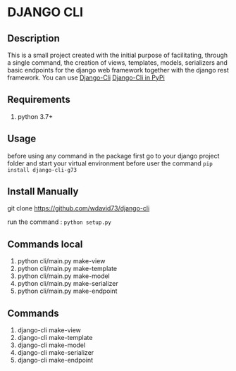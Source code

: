 # DJANGO CLI

## Description

This is a small project created with the initial purpose of facilitating, through a single command, the creation of views, templates, models, serializers and basic endpoints for the django web framework together with the django rest framework.
You can use
[Django-Cli](https://github.com/wdavid73/django-cli)
[Django-Cli in PyPi](https://pypi.org/project/django-cli-g73/#description)

## Requirements

1. python 3.7+

## Usage

before using any command in the package first go to your django project folder and start your virtual environment before user the command `pip install django-cli-g73`

## Install Manually

git clone <https://github.com/wdavid73/django-cli>
  
run the command : `python setup.py`

## Commands local

1. python cli/main.py make-view
2. python cli/main.py make-template
3. python cli/main.py make-model
4. python cli/main.py make-serializer
5. python cli/main.py make-endpoint

## Commands

1. django-cli make-view
2. django-cli make-template
3. django-cli make-model
4. django-cli make-serializer
5. django-cli make-endpoint

